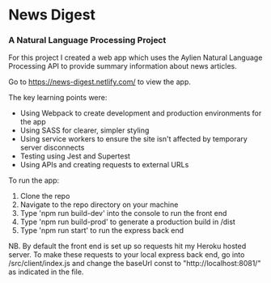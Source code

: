 # News Digest
### A Natural Language Processing Project

For this project I created a web app which uses the Aylien Natural Language Processing API to provide summary information about news articles.

Go to https://news-digest.netlify.com/ to view the app.

The key learning points were:
* Using Webpack to create development and production environments for the app
* Using SASS for clearer, simpler styling
* Using service workers to ensure the site isn't affected by temporary server disconnects
* Testing using Jest and Supertest
* Using APIs and creating requests to external URLs

To run the app:
1. Clone the repo
2. Navigate to the repo directory on your machine
3. Type 'npm run build-dev' into the console to run the front end
4. Type 'npm run build-prod' to generate a production build in /dist
5. Type 'npm run start' to run the express back end

NB. By default the front end is set up so requests hit my Heroku hosted server. To make these requests to your local express back end, go into /src/client/index.js and change the baseUrl const to "http://localhost:8081/" as indicated in the file.

